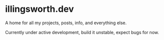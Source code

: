 # illingsworth.dev
A home for all my projects, posts, info, and everything else.

Currently under active development, build it unstable, expect bugs for now.
